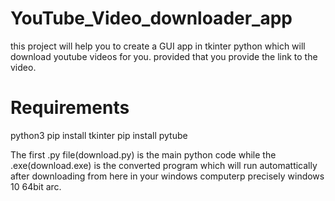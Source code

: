 # YouTube_Video_downloader_app
this project will help you to create a GUI app in tkinter python which will download youtube videos for you.
provided that you provide the link to the video.

# Requirements
python3
pip install tkinter
pip install pytube


The first .py file(download.py) is the main python code while the .exe(download.exe) is the converted program which will run automattically after downloading from here in your
windows computerp precisely windows 10 64bit arc.

